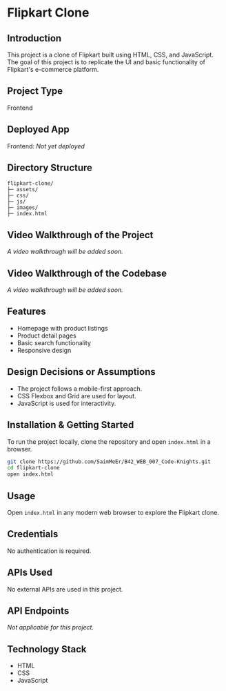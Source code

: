 # Flipkart Clone

## Introduction

This project is a clone of Flipkart built using HTML, CSS, and JavaScript. The goal of this project is to replicate the UI and basic functionality of Flipkart's e-commerce platform.

## Project Type

Frontend

## Deployed App

Frontend: _Not yet deployed_

## Directory Structure

```
flipkart-clone/
├─ assets/
├─ css/
├─ js/
├─ images/
├─ index.html
```

## Video Walkthrough of the Project

_A video walkthrough will be added soon._

## Video Walkthrough of the Codebase

_A video walkthrough will be added soon._

## Features

- Homepage with product listings
- Product detail pages
- Basic search functionality
- Responsive design

## Design Decisions or Assumptions

- The project follows a mobile-first approach.
- CSS Flexbox and Grid are used for layout.
- JavaScript is used for interactivity.

## Installation & Getting Started

To run the project locally, clone the repository and open `index.html` in a browser.

```bash
git clone https://github.com/SaimMeEr/B42_WEB_007_Code-Knights.git
cd flipkart-clone
open index.html
```

## Usage

Open `index.html` in any modern web browser to explore the Flipkart clone.

## Credentials

No authentication is required.

## APIs Used

No external APIs are used in this project.

## API Endpoints

_Not applicable for this project._

## Technology Stack

- HTML
- CSS
- JavaScript
